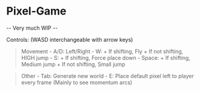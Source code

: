 # Pixel-Game

-- Very much WIP --


Controls:  (WASD interchangeable with arrow keys)
  > Movement
     - A/D: Left/Right
     - W: 
        + If shifting, Fly
        + If not shifting, HIGH jump
     - S:
        + If shifting, Force place down
     - Space:
        + If shifting, Medium jump
        + If not shifting, Small jump
 
  > Other
     - Tab: Generate new world
     - E: Place default pixel left to player every frame (Mainly to see momentum arcs)
     
